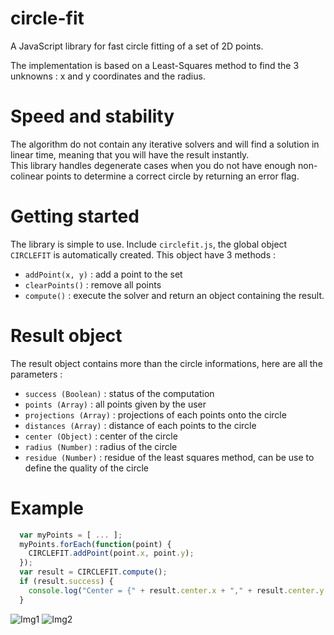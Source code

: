 # circle-fit

A JavaScript library for fast circle fitting of a set of 2D points.

The implementation is based on a Least-Squares method to find the 3 unknowns : x and y coordinates and the radius.

# Speed and stability

The algorithm do not contain any iterative solvers and will find a solution in linear time, meaning that you will have the result instantly.  
This library handles degenerate cases when you do not have enough non-colinear points to determine a correct circle by returning an error flag.

# Getting started

The library is simple to use. Include `circlefit.js`, the global object `CIRCLEFIT` is automatically created.
This object have 3 methods :

- `addPoint(x, y)` : add a point to the set
- `clearPoints()` : remove all points
- `compute()` : execute the solver and return an object containing the result.

# Result object

The result object contains more than the circle informations, here are all the parameters :

- `success (Boolean)` : status of the computation
- `points (Array)` : all points given by the user
- `projections (Array)` : projections of each points onto the circle
- `distances (Array)` : distance of each points to the circle
- `center (Object)` : center of the circle
- `radius (Number)` : radius of the circle
- `residue (Number)` : residue of the least squares method, can be use to define the quality of the circle

# Example

```javascript
  var myPoints = [ ... ];
  myPoints.forEach(function(point) {
    CIRCLEFIT.addPoint(point.x, point.y);
  });
  var result = CIRCLEFIT.compute();
  if (result.success) {
    console.log("Center = {" + result.center.x + "," + result.center.y + "}, Radius = " + result.radius);
  }
```

![Img1](http://migl.io/img/cf_1.png)
![Img2](http://migl.io/img/cf_2.png)
